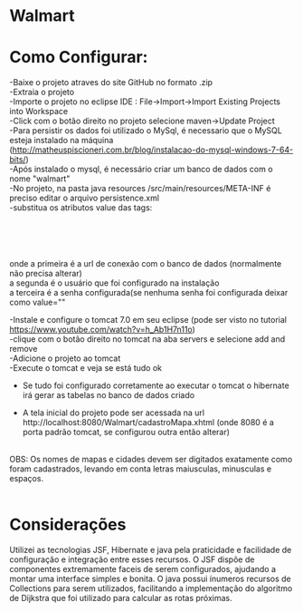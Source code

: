# Walmart

<h1>Como Configurar:</h1>

-Baixe o projeto atraves do site GitHub no formato .zip<br>
-Extraia o projeto<br>
-Importe o projeto no eclipse IDE : File->Import->Import Existing Projects into Workspace<br>
-Click com o botão direito no projeto selecione maven->Update Project<br>
-Para persistir os dados foi utilizado o MySql, é necessario que o MySQL esteja instalado na máquina<br> (http://matheuspiscioneri.com.br/blog/instalacao-do-mysql-windows-7-64-bits/)<br>
-Após instalado o mysql, é necessário criar um banco de dados com o nome "walmart"<br>
-No projeto, na pasta java resources /src/main/resources/META-INF é preciso editar o arquivo persistence.xml<br>
-substitua os atributos value das tags:<br>
<property name="javax.persistence.jdbc.url" value="jdbc:mysql://localhost/walmart" /><br>
<property name="javax.persistence.jdbc.user" value="root" /><br>
<property name="javax.persistence.jdbc.password" value="root" /><br><br>

onde a primeira é a url de conexão com o banco de dados (normalmente não precisa alterar)<br>
a segunda é o usuário que foi configurado na instalação<br>
a terceira é a senha configurada(se nenhuma senha foi configurada deixar como value=""<br>

-Instale e configure o tomcat 7.0 em seu eclipse (pode ser visto no tutorial https://www.youtube.com/watch?v=h_Ab1H7n11o)<br>
-clique com o botão direito no tomcat na aba servers e selecione add and remove<br>
-Adicione o projeto ao tomcat<br>
-Execute o tomcat e veja se está tudo ok<br>
- Se tudo foi configurado corretamente ao executar o tomcat o hibernate irá gerar as tabelas no banco de dados criado<br>

- A tela inicial do projeto pode ser acessada na url http://localhost:8080/Walmart/cadastroMapa.xhtml (onde 8080 é a porta padrão tomcat, se configurou outra então alterar)<br><br>

OBS: Os nomes de mapas e cidades devem ser digitados exatamente como foram cadastrados, levando em conta letras maiusculas, minusculas e espaços.<br><br>

<h1> Considerações</h1>
Utilizei as tecnologias JSF, Hibernate e java pela praticidade e facilidade de configuração e integração entre esses recursos. O JSF
dispõe de componentes extremamente faceis de serem configurados, ajudando a montar uma interface simples e bonita. O java possui ínumeros
recursos de Collections para serem utilizados, facilitando a implementação do algoritmo de Dijkstra que foi utilizado para calcular as rotas próximas.
